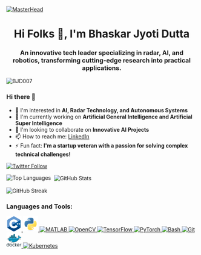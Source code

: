 [![MasterHead](https://github.com/BJD007/BJD007/blob/main/ezgif.com-crop.gif)](https://www.linkedin.com/in/bhaskarjdutta/)
<h1 align="center">Hi Folks 👋, I'm Bhaskar Jyoti Dutta</h1>
<h3 align="center">An innovative tech leader specializing in radar, AI, and robotics, transforming cutting-edge research into practical applications.</h3>

<p align="left"> <img src="https://komarev.com/ghpvc/?username=BJD007&label=Profile%20views&color=0e75b6&style=flat" alt="BJD007" /> </p>

### Hi there 👋

- 👀 I'm interested in **AI, Radar Technology, and Autonomous Systems**
- 🌱 I'm currently working on **Artificial General Intelligence and Artificial Super Intelligence**
- 💞️ I'm looking to collaborate on **Innovative AI Projects**
- 📫 How to reach me: [LinkedIn](https://www.linkedin.com/in/bhaskarjdutta/)
- ⚡ Fun fact: **I'm a startup veteran with a passion for solving complex technical challenges!**

<p align="left"> 
    <a href="https://twitter.com/your-twitter-handle" target="blank">
        <img src="https://img.shields.io/twitter/follow/your-twitter-handle?logo=twitter&style=for-the-badge" alt="Twitter Follow" />
    </a> 
</p>

<p>
    <img align="left" src="https://github-readme-stats.vercel.app/api/top-langs?username=BJD007&show_icons=true&locale=en&layout=compact" alt="Top Languages" />
</p>

<p>&nbsp;
    <img align="center" src="https://github-readme-stats.vercel.app/api?username=BJD007&show_icons=true&locale=en" alt="GitHub Stats" />
</p>

<p>
    <img align="center" src="https://github-readme-streak-stats.herokuapp.com/?user=BJD007" alt="GitHub Streak" />
</p>

<h3 align="left">Languages and Tools:</h3>
<p align="left">
    <a href="https://www.w3schools.com/cpp/" target="_blank" rel="noreferrer">
        <img src="https://raw.githubusercontent.com/devicons/devicon/master/icons/cplusplus/cplusplus-original.svg" alt="C++" width="40" height="40" />
    </a>
    <a href="https://www.python.org" target="_blank" rel="noreferrer">
        <img src="https://raw.githubusercontent.com/devicons/devicon/master/icons/python/python-original.svg" alt="Python" width="40" height="40" />
    </a>
    <a href="https://www.mathworks.com/" target="_blank" rel="noreferrer">
        <img src="https://upload.wikimedia.org/wikipedia/commons/2/21/Matlab_Logo.png" alt="MATLAB" width="40" height="40" />
    </a>
    <a href="https://opencv.org/" target="_blank" rel="noreferrer">
        <img src="https://www.vectorlogo.zone/logos/opencv/opencv-icon.svg" alt="OpenCV" width="40" height="40" />
    </a>
    <a href="https://www.tensorflow.org" target="_blank" rel="noreferrer">
        <img src="https://www.vectorlogo.zone/logos/tensorflow/tensorflow-icon.svg" alt="TensorFlow" width="40" height="40" />
    </a>
    <a href="https://pytorch.org/" target="_blank" rel="noreferrer">
        <img src="https://www.vectorlogo.zone/logos/pytorch/pytorch-icon.svg" alt="PyTorch" width="40" height="40" />
    </a>
    <a href="https://www.gnu.org/software/bash/" target="_blank" rel="noreferrer">
        <img src="https://www.vectorlogo.zone/logos/gnu_bash/gnu_bash-icon.svg" alt="Bash" width="40" height="40" />
    </a>
    <a href="https://git-scm.com/" target="_blank" rel="noreferrer">
        <img src="https://www.vectorlogo.zone/logos/git-scm/git-scm-icon.svg" alt="Git" width="40" height="40" />
    </a>
    <a href="https://www.docker.com/" target="_blank" rel="noreferrer">
        <img src="https://raw.githubusercontent.com/devicons/devicon/master/icons/docker/docker-original-wordmark.svg" alt="Docker" width="40" height="40" />
    </a>
    <a href="https://kubernetes.io" target="_blank" rel="noreferrer">
        <img src="https://www.vectorlogo.zone/logos/kubernetes/kubernetes-icon.svg" alt="Kubernetes" width="40" height="40" />
    </a>
</p>



